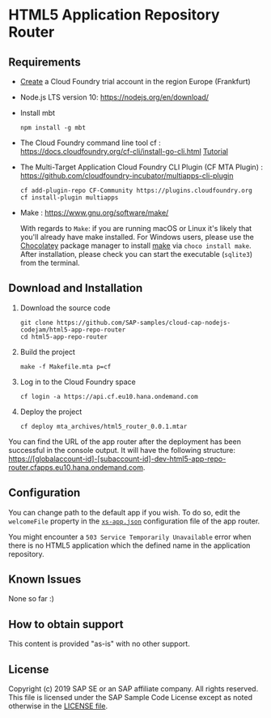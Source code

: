 # HTML5 Application Repository Router


## Requirements
- [Create](https://developers.sap.com/tutorials/cp-cf-create-account.html) a Cloud Foundry trial account in the region Europe (Frankfurt)
- Node.js LTS version 10: <https://nodejs.org/en/download/>
- Install mbt
    ```
    npm install -g mbt
    ```
- The Cloud Foundry command line tool cf : <https://docs.cloudfoundry.org/cf-cli/install-go-cli.html> [Tutorial](https://developers.sap.com/tutorials/cp-cf-download-cli.html)
- The Multi-Target Application Cloud Foundry CLI Plugin (CF MTA Plugin) : <https://github.com/cloudfoundry-incubator/multiapps-cli-plugin>
    ```
    cf add-plugin-repo CF-Community https://plugins.cloudfoundry.org
    cf install-plugin multiapps
    ```
- Make : <https://www.gnu.org/software/make/>

    With regards to `Make`: if you are running macOS or Linux it's likely that you'll already have make installed. For Windows users, please use the [Chocolatey](https://chocolatey.org/) package manager to install [make](https://chocolatey.org/packages/make) via `choco install make`. After installation, please check you can start the executable (`sqlite3`) from the terminal.

## Download and Installation
1. Download the source code
    ```
    git clone https://github.com/SAP-samples/cloud-cap-nodejs-codejam/html5-app-repo-router
    cd html5-app-repo-router
    ```
2. Build the project
    ```
    make -f Makefile.mta p=cf
    ```
3. Log in to the Cloud Foundry space
    ```
    cf login -a https://api.cf.eu10.hana.ondemand.com
    ```
4. Deploy the project
    ```
    cf deploy mta_archives/html5_router_0.0.1.mtar
    ```

You can find the URL of the app router after the deployment has been successful in the console output. It will have the following structure: <https://[globalaccount-id]-[subaccount-id]-dev-html5-app-repo-router.cfapps.eu10.hana.ondemand.com>.

## Configuration
You can change path to the default app if you wish. To do so, edit the `welcomeFile` property in the [`xs-app.json`](router/xs-app.json) configuration file of the app router.

You might encounter a `503 Service Temporarily Unavailable` error when there is no HTML5 application which the defined name in the application repository.

## Known Issues
None so far :)

## How to obtain support
This content is provided "as-is" with no other support.

## License
Copyright (c) 2019 SAP SE or an SAP affiliate company. All rights reserved.
This file is licensed under the SAP Sample Code License except as noted otherwise in the [LICENSE file](LICENSE.pdf).
